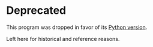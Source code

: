 # Deprecated

This program was dropped in favor of its [Python version][].

Left here for historical and reference reasons.

[Python version]: ../MainPython
